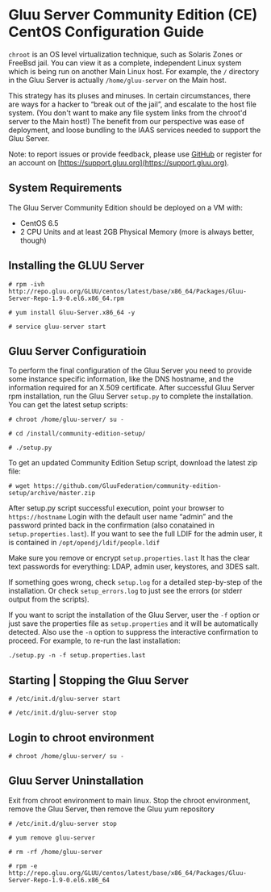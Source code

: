 # Gluu Server Community Edition (CE) CentOS Configuration Guide

`chroot` is an OS level virtualization technique, such as Solaris Zones or FreeBsd jail. You can view it as a complete, independent Linux system which is being run on another Main Linux host. For example, the `/` directory in the Gluu Server is actually `/home/gluu-server` on the Main host. 

This strategy has its pluses and minuses. In certain circumstances, there are ways for a hacker to “break out of the jail”, and escalate to the host file system. (You don't want to make any file system links from the chroot'd server to the Main host!) The benefit from our perspective was ease of deployment, and loose bundling to the IAAS services needed to support the Gluu Server.

Note: to report issues or provide feedback, please use [GitHub](https://github.com/GluuFederation/community-edition-setup/issues) or register for an account on [https://support.gluu.org](https://support.gluu.org).

## System Requirements

The Gluu Server Community Edition should be deployed on a VM with:

* CentOS 6.5 
* 2 CPU Units and at least 2GB Physical Memory (more is always better, though)

## Installing the GLUU Server

`# rpm -ivh http://repo.gluu.org/GLUU/centos/latest/base/x86_64/Packages/Gluu-Server-Repo-1.9-0.el6.x86_64.rpm`

`# yum install Gluu-Server.x86_64 -y`

`# service gluu-server start`

## Gluu Server Configuratioin

To perform the final configuration of the Gluu Server you need to provide some instance
specific information, like the DNS hostname, and the information required for 
an X.509 certificate. After successful Gluu Server rpm installation, run the Gluu Server 
`setup.py` to complete the installation. You can get the latest setup scripts:

`# chroot /home/gluu-server/ su -`

`# cd /install/community-edition-setup/`

`# ./setup.py`

To get an updated Community Edition Setup script, download the latest zip file:

`# wget https://github.com/GluuFederation/community-edition-setup/archive/master.zip`

After setup.py script successful execution, point your browser to `https://hostname` Login with the 
default user name “admin” and the password printed back in the confirmation (also 
conatained in `setup.properties.last`). If you want to see the full LDIF for the admin user, 
it is contained in `/opt/opendj/ldif/people.ldif`

Make sure you remove or encrypt `setup.properties.last` It has the clear text passwords for everything: LDAP, admin user, keystores, and 3DES salt.

If something goes wrong, check `setup.log` for a detailed step-by-step of the installation. Or check 
`setup_errors.log` to just see the errors (or stderr output from the scripts).

If you want to script the installation of the Gluu Server, user the `-f` option or just save the 
properties file as `setup.properties` and it will be automatically detected. Also use the `-n` option 
to suppress the interactive confirmation to proceed. For example, to re-run the last installation:

`./setup.py -n -f setup.properties.last`

## Starting | Stopping the Gluu Server

`# /etc/init.d/gluu-server start`

`# /etc/init.d/gluu-server stop`

## Login to chroot environment

`# chroot /home/gluu-server/ su -`

## Gluu Server Uninstallation

Exit from chroot environment to main linux. Stop the chroot environment, remove the Gluu Server,
then remove the Gluu yum repository

`# /etc/init.d/gluu-server stop`

`# yum remove gluu-server`

`# rm -rf /home/gluu-server`

`# rpm -e http://repo.gluu.org/GLUU/centos/latest/base/x86_64/Packages/Gluu-Server-Repo-1.9-0.el6.x86_64`

